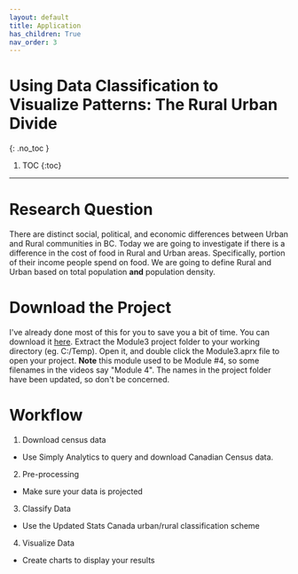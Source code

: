 ```yaml
---
layout: default
title: Application
has_children: True
nav_order: 3
---
```


# Using Data Classification to Visualize Patterns: The Rural Urban Divide
{: .no_toc }

1. TOC
{:toc}

---


# Research Question

There are distinct social, political, and economic differences between Urban and Rural communities in BC.  Today we are going to investigate if there is a difference in the cost of food in Rural and Urban areas.  Specifically, portion of their income people spend on food.   We are going to define Rural and Urban based on total population **and** population density. 

# Download the Project

I've already done most of this for you to save you a bit of time.  You can download it [here](https://raw.githubusercontent.com/June-Skeeter/Module3_GEOS270/main/data/Module3.zip).  Extract the Module3 project folder to your working directory (eg. C:/Temp).  Open it, and double click the Module3.aprx file to open your project. **Note** this module used to be Module #4, so some filenames in the videos say "Module 4".  The names in the project folder have been updated, so don't be concerned.
 
# Workflow

1) Download census data

* Use Simply Analytics to query and download Canadian Census data.

2) Pre-processing

* Make sure your data is projected

3) Classify Data

* Use the Updated Stats Canada urban/rural classification scheme

4) Visualize Data

* Create charts to display your results





